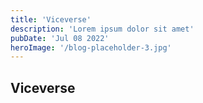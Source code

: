 ```yaml
---
title: 'Viceverse'
description: 'Lorem ipsum dolor sit amet'
pubDate: 'Jul 08 2022'
heroImage: '/blog-placeholder-3.jpg'
---
```


## Viceverse